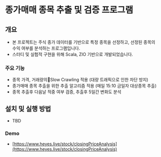 # 종가매매 종목 추출 및 검증 프로그램

## 개요
- 본 프로젝트는 주식 종가 데이터를 기반으로 특정 종목을 선정하고, 선정된 종목의 수익 여부를 분석하는 프로그램입니다. 
- 스터디 및 실험적 구현을 위해 Scala, ZIO 기반으로 개발되었습니다.

### 주요 기능
- 종목 가격, 거래량의Slow Crawling 적용 (대량 트래픽으로 인한 차단 방지)
- 종가매매 종목 추출을 위한 추출 알고리즘 적용 (매일 15:10 금일자 대상종목 추출)
- 종목 추출후 다음날 적중 여부 검증, 추출후 5일간 변화도 분석

## 설치 및 실행 방법
- TBD

### Demo
- [https://www.heyes.live/stock/closingPriceAnalysis](https://www.heyes.live/stock/closingPriceAnalysis)
